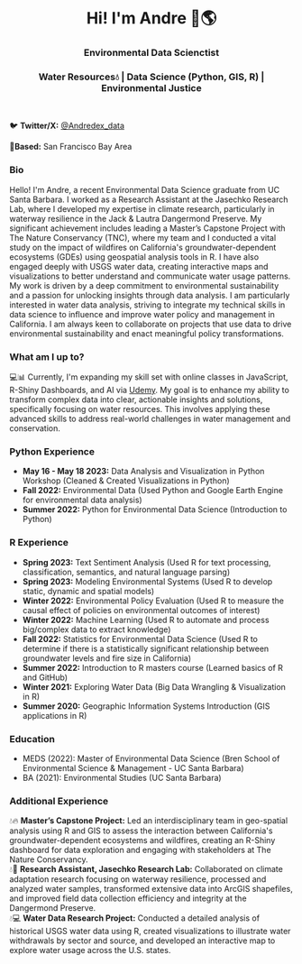 <h1 align="center">Hi! I'm Andre 📡🌎</h1>

<h3 align="center">Environmental Data Scienctist</h3>
<h3 align="center">Water Resources💧 | Data Science (Python, GIS, R) | Environmental Justice </h3>
<br>

🐦 **Twitter/X:** [@Andredex_data](https://twitter.com/Andredex_data)

📍**Based:** San Francisco Bay Area

### Bio

Hello! I'm Andre, a recent Environmental Data Science graduate from UC Santa Barbara. I worked as a Research Assistant at the Jasechko Research Lab, where I developed my expertise in climate research, particularly in waterway resilience in the Jack & Lautra Dangermond Preserve. My significant achievement includes leading a Master’s Capstone Project with The Nature Conservancy (TNC), where my team and I conducted a vital study on the impact of wildfires on California's groundwater-dependent ecosystems (GDEs) using geospatial analysis tools in R. I have also engaged deeply with USGS water data, creating interactive maps and visualizations to better understand and communicate water usage patterns. My work is driven by a deep commitment to environmental sustainability and a passion for unlocking insights through data analysis. I am particularly interested in water data analysis, striving to integrate my technical skills in data science to influence and improve water policy and management in California. I am always keen to collaborate on projects that use data to drive environmental sustainability and enact meaningful policy transformations.

### What am I up to? 

💻📊 Currently, I'm expanding my skill set with online classes in JavaScript, R-Shiny Dashboards, and AI via [Udemy](https://udemy.com). My goal is to enhance my ability to transform complex data into clear, actionable insights and solutions, specifically focusing on water resources. This involves applying these advanced skills to address real-world challenges in water management and conservation.

### Python Experience
- **May 16 - May 18 2023:** Data Analysis and Visualization in Python Workshop (Cleaned & Created Visualizations in Python)
- **Fall   2022:** Environmental Data (Used Python and Google Earth Engine for environmental data analysis)
- **Summer 2022:** Python for Environmental Data Science (Introduction to Python)

### R Experience
- **Spring 2023:** Text Sentiment Analysis (Used R for text processing, classification, semantics, and natural language parsing)
- **Spring 2023:** Modeling Environmental Systems (Used R to develop static, dynamic and spatial models)
- **Winter 2022:** Environmental Policy Evaluation (Used R to measure the causal effect of policies on environmental outcomes of interest)
- **Winter 2022:** Machine Learning (Used R to automate and process big/complex data to extract knowledge)
- **Fall   2022:** Statistics for Environmental Data Science (Used R to determine if there is a statistically significant relationship between groundwater levels and fire size in California) 
- **Summer 2022:** Introduction to R masters course (Learned basics of R and GitHub)
- **Winter 2021:** Exploring Water Data (Big Data Wrangling & Visualization in R)
- **Summer 2020:** Geographic Information Systems Introduction (GIS applications in R)

### Education

- MEDS (2022): Master of Environmental Data Science (Bren School of Environmental Science & Management - UC Santa Barbara)
- BA (2021): Environmental Studies (UC Santa Barbara)

### Additional Experience
💧🔥 **Master’s Capstone Project:** Led an interdisciplinary team in geo-spatial analysis using R and GIS to assess the interaction between California's groundwater-dependent ecosystems and wildfires, creating an R-Shiny dashboard for data exploration and engaging with stakeholders at The Nature Conservancy. <br>
💧📡 **Research Assistant, Jasechko Research Lab:** Collaborated on climate adaptation research focusing on waterway resilience, processed and analyzed water samples, transformed extensive data into ArcGIS shapefiles, and improved field data collection efficiency and integrity at the Dangermond Preserve. <br>
💧💻 **Water Data Research Project:** Conducted a detailed analysis of historical USGS water data using R, created visualizations to illustrate water withdrawals by sector and source, and developed an interactive map to explore water usage across the U.S. states.

<!--
**meaganbrown/meaganbrown** is a ✨ _special_ ✨ repository because its `README.md` (this file) appears on your GitHub profile.

Here are some ideas to get you started:

- 🔭 I’m currently working on ...
- 🌱 I’m currently learning ...
- 👯 I’m looking to collaborate on ...
- 🤔 I’m looking for help with ...
- 💬 Ask me about ...
- 📫 How to reach me: ...
- 😄 Pronouns: ...
- ⚡ Fun fact: ...
-->
